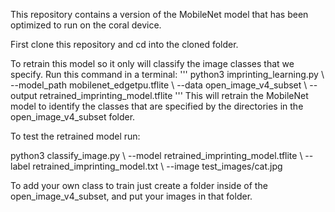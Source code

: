 This repository contains a version of the MobileNet model that has been optimized to run
on the coral device.

First clone this repository and cd into the cloned folder. 

To retrain this model so it only will classify the image classes that we specify. Run this command in
a terminal:
'''
  python3 imprinting_learning.py \\
  --model_path mobilenet_edgetpu.tflite \\
  --data open_image_v4_subset \\
  --output retrained_imprinting_model.tflite
'''
This will retrain the MobileNet model to identify the classes that are specified
by the directories in the open_image_v4_subset folder. 

To test the retrained model run:

python3 classify_image.py \\
--model retrained_imprinting_model.tflite \\
--label retrained_imprinting_model.txt \\
--image test_images/cat.jpg


To add your own class to train
just create a folder inside of the open_image_v4_subset, and put your images in that folder.
